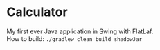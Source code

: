 # Calculator

My first ever Java application in Swing with FlatLaf.  
How to build: `./gradlew clean build shadowJar`

